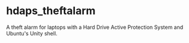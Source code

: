 hdaps_theftalarm
================

A theft alarm for laptops with a Hard Drive Active Protection System and Ubuntu's Unity shell.